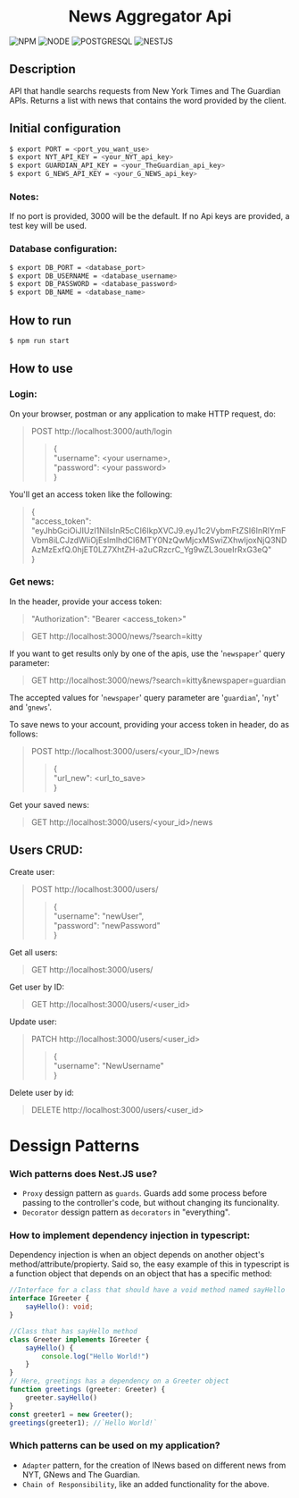 <h1 align="center">News Aggregator Api</h1>

![NPM](https://img.shields.io/badge/NPM-8.3.1-389AD5?labelColor=31C4F3&style=for-the-badge) ![NODE](https://img.shields.io/badge/NODE-16.14.0-8FC965?labelColor=5D9741&style=for-the-badge) ![POSTGRESQL](https://img.shields.io/badge/POSTGRESQL-12.9-8FC965?labelColor=5D9741&style=for-the-badge) ![NESTJS](https://img.shields.io/badge/NESTJS-8.2.1-389AD5?labelColor=31C4F3&style=for-the-badge)

## Description

<p >API that handle searchs requests from New York Times and The Guardian APIs. Returns a list with news that contains the word provided by the client.</p>

## Initial configuration

```bash
$ export PORT = <port_you_want_use>
$ export NYT_API_KEY = <your_NYT_api_key>
$ export GUARDIAN_API_KEY = <your_TheGuardian_api_key>
$ export G_NEWS_API_KEY = <your_G_NEWS_api_key>
```
### Notes:
If no port is provided, 3000 will be the default.
If no Api keys are provided, a test key will be used. 
### Database configuration:
```bash
$ export DB_PORT = <database_port>
$ export DB_USERNAME = <database_username>
$ export DB_PASSWORD = <database_password>
$ export DB_NAME = <database_name>
```
## How to run

```bash
$ npm run start
```
## How to use
### Login:
On your browser, postman or any application to make HTTP request, do:
>POST http://localhost:3000/auth/login
>>{\
"username": \<your username\>,\
"password": \<your password\>\
}

You'll get an access token like the following:
>{\
	"access_token": "eyJhbGciOiJIUzI1NiIsInR5cCI6IkpXVCJ9.eyJ1c2VybmFtZSI6InRlYmFVbm8iLCJzdWIiOjEsImlhdCI6MTY0NzQwMjcxMSwiZXhwIjoxNjQ3NDAzMzExfQ.0hjET0LZ7XhtZH-a2uCRzcrC_Yg9wZL3oueIrRxG3eQ"\
}

### Get news:
In the header, provide your access token:
>"Authorization": "Bearer \<access_token>"

>GET http://localhost:3000/news/?search=kitty

If you want to get results only by one of the apis, use the '`newspaper`' query parameter:
>GET http://localhost:3000/news/?search=kitty&newspaper=guardian

The accepted values for '`newspaper`' query parameter are '`guardian`', '`nyt`' and '`gnews`'.

To save news to your account, providing your access token in header, do as follows:

>POST http://localhost:3000/users/\<your_ID>/news
>>{\
	"url_new": \<url_to_save>\
}

Get your saved news:
>GET http://localhost:3000/users/\<your_id>/news

## Users CRUD:
Create user:
>POST http://localhost:3000/users/
>>{\
	"username": "newUser",\
	"password": "newPassword"\
}

Get all users:
>GET http://localhost:3000/users/

Get user by ID:
>GET http://localhost:3000/users/\<user_id>

Update user: 
>PATCH http://localhost:3000/users/\<user_id>
>>{\
	"username": "NewUsername"\
}

Delete user by id:
>DELETE http://localhost:3000/users/\<user_id>

# Dessign Patterns

### Wich patterns does Nest.JS use?
- `Proxy` dessign pattern as `guards`. Guards add some process before passing to the controller's code, but without changing its funcionality.
- `Decorator` dessign pattern as `decorators` in "everything".
### How to implement dependency injection in typescript:
Dependency injection is when an object depends on another object's method/attribute/propierty. Said so, the easy example of this in typescript is a function object that depends on an object that has a specific method:
``` ts
//Interface for a class that should have a void method named sayHello
interface IGreeter {
	sayHello(): void;
}

//Class that has sayHello method
class Greeter implements IGreeter {
	sayHello() {
		console.log("Hello World!")
	}
}
// Here, greetings has a dependency on a Greeter object
function greetings (greeter: Greeter) { 
	greeter.sayHello()
}
const greeter1 = new Greeter();
greetings(greeter1); //`Hello World!`
```

### Which patterns can be used on my application?
- `Adapter` pattern, for the creation of INews based on different news from NYT, GNews and The Guardian.
- `Chain of Responsibility`, like an added functionality for the above.